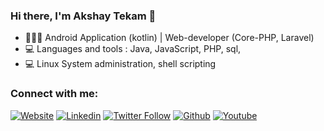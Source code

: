 ### Hi there, I'm Akshay Tekam 👋

- 👨🏾‍💻 Android Application (kotlin) | Web-developer (Core-PHP, Laravel)
- 💻 Languages and tools : Java, JavaScript, PHP, sql, 
- 💻 Linux System administration, shell scripting

### Connect with me:


[![Website](https://img.shields.io/website?label=Portfolio&style=flat-square&url=https://akshaytekam007.github.io/)](https://akshaytekam007.github.io/)
[![Linkedin](https://img.shields.io/badge/-Ajay%20Tekam-blue?style=flat-square&logo=linkedin&logoColor=white&link=https://www.linkedin.com/in/ajaytekam/)](https://www.linkedin.com)
[![Twitter Follow](https://img.shields.io/twitter/follow/0xajay?color=1DA1F2&logo=twitter&style=flat-square)](https://twitter.com/intent/follow?original_referer=https%3A%2F%2Fgithub.com%20xajay&screen_name=)
[![Github](https://img.shields.io/github/followers/Ajaytekam?label=Follow&style=social)](https://github.com/akshaytekam007)
[![Youtube](https://img.shields.io/badge/-Sec%20Art-white?style=flat-square&logo=youtube&logoColor=red&link=https://www.youtube.com/user/secarticles)](https://www.youtube.com)


[twitter]: https://twitter.com
[youtube]: https://www.youtube.com
[linkedin]: https://www.linkedin.com
